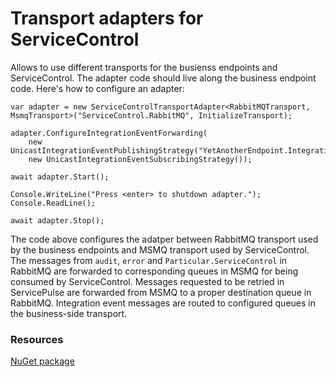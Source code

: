 # Transport adapters for ServiceControl

Allows to use different transports for the busienss endpoints and ServiceControl. The adapter code should live along the business endpoint code. Here's how to configure an adapter:

```
var adapter = new ServiceControlTransportAdapter<RabbitMQTransport, MsmqTransport>("ServiceControl.RabbitMQ", InitializeTransport);

adapter.ConfigureIntegrationEventForwarding(
    new UnicastIntegrationEventPublishingStrategy("YetAnotherEndpoint.IntegrationListener"),
    new UnicastIntegrationEventSubscribingStrategy());

await adapter.Start();

Console.WriteLine("Press <enter> to shutdown adapter.");
Console.ReadLine();

await adapter.Stop();
```

The code above configures the adatper between RabbitMQ transport used by the business endpoints and MSMQ transport used by ServiceControl. The messages from `audit`, `error` and `Particular.ServiceControl` in RabbitMQ are forwarded to corresponding queues in MSMQ for being consumed by ServiceControl.
Messages requested to be retried in ServicePulse are forwarded from MSMQ to a proper destination queue in RabbitMQ.
Integration event messages are routed to configured queues in the business-side transport.

### Resources

[NuGet package](https://www.nuget.org/packages/ServiceControl.TransportAdapter/)
